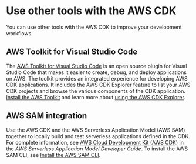 # Use other tools with the AWS CDK<a name="tools"></a>

You can use other tools with the AWS CDK to improve your development workflows.

## AWS Toolkit for Visual Studio Code<a name="vscode"></a>

The [AWS Toolkit for Visual Studio Code](https://aws.amazon.com/visualstudiocode/) is an open source plugin for Visual Studio Code that makes it easier to create, debug, and deploy applications on AWS. The toolkit provides an integrated experience for developing AWS CDK applications. It includes the AWS CDK Explorer feature to list your AWS CDK projects and browse the various components of the CDK application. [Install the AWS Toolkit](https://docs.aws.amazon.com/toolkit-for-vscode/latest/userguide/setup-toolkit.html) and learn more about [using the AWS CDK Explorer](https://docs.aws.amazon.com/toolkit-for-vscode/latest/userguide/cdk-explorer.html).

## AWS SAM integration<a name="sam"></a>

Use the AWS CDK and the AWS Serverless Application Model (AWS SAM) together to locally build and test serverless applications defined in the CDK. For complete information, see [AWS Cloud Development Kit (AWS CDK)](https://docs.aws.amazon.com/serverless-application-model/latest/developerguide/serverless-cdk.html) in the *AWS Serverless Application Model Developer Guide*. To install the AWS SAM CLI, see [Install the AWS SAM CLI](https://docs.aws.amazon.com/serverless-application-model/latest/developerguide/serverless-sam-cli-install.html).
